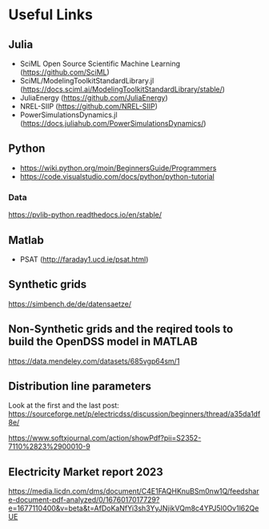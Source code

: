 # Useful Links

## Julia
- SciML Open Source Scientific Machine Learning (https://github.com/SciML)
- SciML/ModelingToolkitStandardLibrary.jl (https://docs.sciml.ai/ModelingToolkitStandardLibrary/stable/)
- JuliaEnergy (https://github.com/JuliaEnergy)
- NREL-SIIP (https://github.com/NREL-SIIP)
- PowerSimulationsDynamics.jl  (https://docs.juliahub.com/PowerSimulationsDynamics/)

## Python
- https://wiki.python.org/moin/BeginnersGuide/Programmers
- https://code.visualstudio.com/docs/python/python-tutorial

### Data
https://pvlib-python.readthedocs.io/en/stable/

## Matlab
- PSAT (http://faraday1.ucd.ie/psat.html)




## Synthetic grids
https://simbench.de/de/datensaetze/

## Non-Synthetic grids and the reqired tools to build the OpenDSS model in MATLAB
https://data.mendeley.com/datasets/685vgp64sm/1


## Distribution line parameters
Look at the first and the last post:
https://sourceforge.net/p/electricdss/discussion/beginners/thread/a35da1df8e/

https://www.softxjournal.com/action/showPdf?pii=S2352-7110%2823%2900010-9

## Electricity Market report 2023
https://media.licdn.com/dms/document/C4E1FAQHKnuBSm0nw1Q/feedshare-document-pdf-analyzed/0/1676017017729?e=1677110400&v=beta&t=AfDoKaNfYi3sh3YyJNjikVQm8c4YPJ5I0Ov1l62QeUE

